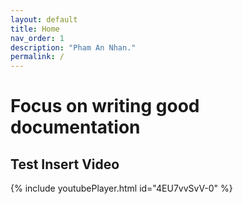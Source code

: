 ```yaml
---
layout: default
title: Home
nav_order: 1
description: "Pham An Nhan."
permalink: /
---
```


# Focus on writing good documentation
## Test Insert Video
{% include youtubePlayer.html id="4EU7vvSvV-0" %}